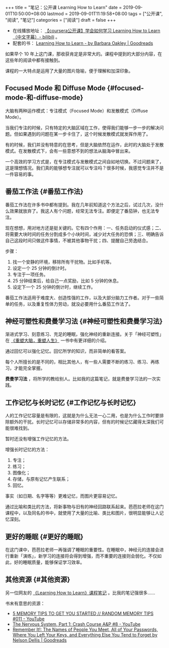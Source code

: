 +++
title = "笔记：公开课 Learning How to Learn"
date = 2019-09-01T10:50:00+08:00
lastmod = 2019-09-01T11:19:58+08:00
tags = ["公开课", "阅读", "笔记"]
categories = ["阅读"]
draft = false
+++

-   在线播放地址： [【coursera公开课】学会如何学习 Learning How to Learn（中文字幕）- bilibili](https://www.bilibili.com/video/av31961814/) 。
-   配套的书： [Learning How to Learn - by Barbara Oakley | Goodreads](https://www.goodreads.com/book/show/36647421-learning-how-to-learn)

如果早个 10 年上这门课，那收获肯定是非常大的。课程中提到的大部分内容，在这些年的阅读中都有接触到。

课程的一大特点是运用了大量的图片隐喻，便于理解和加深印象。

<!--more-->


## Focused Mode 和 Diffuse Mode {#focused-mode-和-diffuse-mode}

大脑有两种运作模式：专注模式（Focused Mode）和发散模式（Diffuse Mode）。

当我们专注的时候，只有特定的大脑区域在工作，使得我们能够一步一步的解决问题。但如果遇到的问题在某一步卡住了，这个时候发散模式就发挥作用了。

有的时候，我们并没有特意的在思考，但是大脑依然在运作，此时的大脑处于发散模式。在发散模式下，会有一些意想不到的想法从脑海中冒出来。

一个高效的学习方式是，在专注模式与发散模式之间自如地切换。不过问题来了，这是理想情况。我们真的能够想专注就可以专注吗？很多时候，我感觉专注并不是一件容易的事。


## 番茄工作法 {#番茄工作法}

番茄工作法在许多书中都有提到。我在几年前知道这个方法之后，试过几次，没什么效果就放弃了。我这人有个问题，经常无法专注。即便定了番茄钟，也无法专注。

现在想想，用对地方还是挺关键的。它有四个作用：一、任务启动的仪式感；二、将需要大块时间的任务分割成多个小块时间，减少对大任务的恐惧；三、明确告诉自己这段时间只做这件事情，不被其他事物干扰；四、提醒自己劳逸结合。

步骤：

1.  找一个安静的环境，移除所有干扰物。比如手机等。
2.  设定一个 25 分钟的倒计时。
3.  专注于一项任务。
4.  25 分钟结束后，给自己一点奖励，比如 5 分钟的休息。
5.  设定下一个 25 分钟的倒计时，继续工作。

番茄工作法适用于难度大、创造性强的工作，以及大部分脑力工作者。对于一些简单的任务，以及重复性体力劳动，就没必要用什么番茄工作法了。


## 神经可塑性和费曼学习法 {#神经可塑性和费曼学习法}

渐进式学习、刻意练习、充足的睡眠，强化神经的重新连接。关于「神经可塑性」在 [《重塑大脑，重塑人生》](https://book.douban.com/subject/26296233/) 一书中有更详细的介绍。

通过回忆可以强化记忆。回忆所学的知识，而非简单的看答案。

每个人所擅长的是不同的，相比其他人，有一些人需要不断的练习、练习、再练习，才能完全掌握。

**费曼学习法** ，将所学的教给别人。比如我的这篇笔记，就是费曼学习法的一次实践。


## 工作记忆与长时记忆 {#工作记忆与长时记忆}

人的工作记忆容量是有限的，这就是为什么无法一心二用，也是为什么工作时要排除额外的干扰。长时记忆可以存储非常多的内容，但有的时候记忆藏得太深我们可能很难找到。

暂时还没有增强工作记忆的方法。

增强长时记忆的方法：

1.  专注；
2.  练习；
3.  图像化；
4.  存储，与原有记忆产生联系；
5.  回忆。

事实（如日期、名字等等）更难记忆，而图片更容易记忆。

通过比喻和类比的方法，将新事物与旧有的神经回路联系起来。芭芭拉老师在这门课程中，以及同名的书中，就使用了大量的比喻、类比和图片，很明显能够让人记忆深刻。


## 更好的睡眠 {#更好的睡眠}

在这门课中，芭芭拉老师一再强调了睡眠的重要性。在睡眠中，神经元的连接会进行重新「演练」，新学习的连接将会得到增强，而不重要的连接则会弱化。不仅如此，好的睡眠质量，能够保证学习效率。


## 其他资源 {#其他资源}

另一位网友的 [《Learning How to Learn》课程笔记](https://linghao.io/posts/notes-learning-how-to-learn/) 。比我的笔记强很多……

书末有意思的资源：

-   [5 MEMORY TIPS TO GET YOU STARTED // RANDOM MEMORY TIPS #011 - YouTube](https://www.youtube.com/watch?v=bEx60e%5F45-Q)
-   [The Nervous System, Part 1: Crash Course A&P #8 - YouTube](https://www.youtube.com/watch?v=qPix%5FX-9t7E)
-   [Remember It!: The Names of People You Meet, All of Your Passwords, Where You Left Your Keys, and Everything Else You Tend to Forget by Nelson Dellis | Goodreads](https://www.goodreads.com/en/book/show/38657042)
